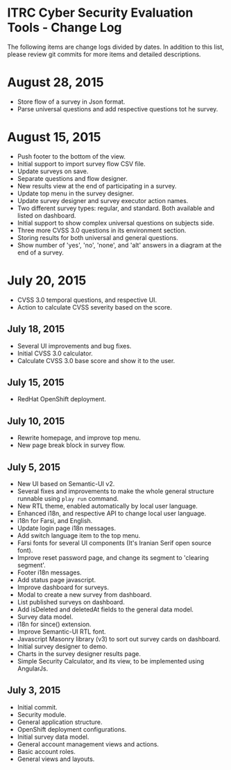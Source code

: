 # ITRC Cyber Security Evaluation Tools - Change Log

The following items are change logs divided by dates. In addition to this list, please review git commits for more items and detailed descriptions.

# August 28, 2015

- Store flow of a survey in Json format.
- Parse universal questions and add respective questions tot he survey.

# August 15, 2015

- Push footer to the bottom of the view.
- Initial support to import survey flow CSV file.
- Update surveys on save.
- Separate questions and flow designer.
- New results view at the end of participating in a survey.
- Update top menu in the survey designer.
- Update survey designer and survey executor action names.
- Two different survey types: regular, and standard. Both available and listed on dashboard.
- Initial support to show complex universal questions on subjects side.
- Three more CVSS 3.0 questions in its environment section.
- Storing results for both universal and general questions.
- Show number of 'yes', 'no', 'none', and 'alt' answers in a diagram at the end of a survey.

# July 20, 2015

- CVSS 3.0 temporal questions, and respective UI.
- Action to calculate CVSS severity based on the score.

## July 18, 2015

- Several UI improvements and bug fixes.
- Initial  CVSS 3.0 calculator.
- Calculate CVSS 3.0 base score and show it to the user.

## July 15, 2015

- RedHat OpenShift deployment.

## July 10, 2015

- Rewrite homepage, and improve top menu.
- New page break block in survey flow.
 

## July 5, 2015

- New UI based on Semantic-UI v2.
- Several fixes and improvements to make the whole general structure runnable using `play run` command.
- New RTL theme, enabled automatically by local user language.
- Enhanced i18n, and respective API to change local user language.
- i18n for Farsi, and English.
- Update login page i18n messages.
- Add switch language item to the top menu.
- Farsi fonts for several UI components (It's Iranian Serif open source font).
- Improve reset password page, and change its segment to 'clearing segment'.
- Footer i18n messages.
- Add status page javascript.
- Improve dashboard for surveys.
- Modal to create a new survey from dashboard.
- List published surveys on dashboard.
- Add isDeleted and deletedAt fields to the general data model.
- Survey data model.
- i18n for since() extension.
- Improve Semantic-UI RTL font.
- Javascript Masonry library (v3) to sort out survey cards on dashboard.
- Initial survey designer to demo.
- Charts in the survey designer results page.
- Simple Security Calculator, and its view, to be implemented using AngularJs.

## July 3, 2015

- Initial commit.
- Security module.
- General application structure.
- OpenShift deployment configurations.
- Initial survey data model.
- General account management views and actions.
- Basic account roles.
- General views and layouts.
